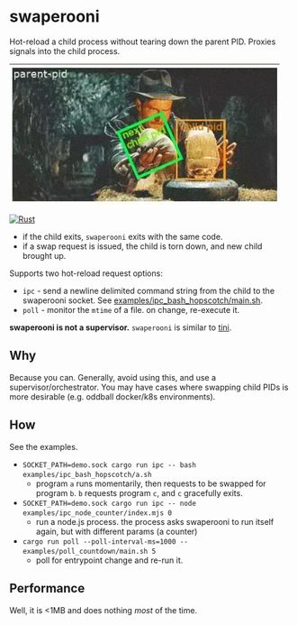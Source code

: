 # swaperooni

Hot-reload a child process without tearing down the parent PID. Proxies signals
into the child process.

<img src="./img/jones_swaperooni.webp" width="480px" />

[![Rust](https://github.com/cdaringe/swaperooni/actions/workflows/rust.yml/badge.svg)](https://github.com/cdaringe/swaperooni/actions/workflows/rust.yml)

- if the child exits, `swaperooni` exits with the same code.
- if a swap request is issued, the child is torn down, and new child brought up.

Supports two hot-reload request options:

- `ipc` - send a newline delimited command string from the child to the swaperooni socket. See [examples/ipc_bash_hopscotch/main.sh](examples/ipc_bash_hopscotch/main.sh).
- `poll` - monitor the `mtime` of a file. on change, re-execute it.

**swaperooni is not a supervisor.** `swaperooni` is similar to [tini](https://github.com/krallin/tini).

## Why

Because you can. Generally, avoid using this, and use a supervisor/orchestrator.
You may have cases where swapping child PIDs is more desirable (e.g. oddball docker/k8s environments).

## How

See the examples.

- `SOCKET_PATH=demo.sock cargo run ipc -- bash examples/ipc_bash_hopscotch/a.sh`
  - program `a` runs momentarily, then requests to be swapped for program `b`. `b` requests program `c`, and `c` gracefully exits.
- `SOCKET_PATH=demo.sock cargo run ipc -- node examples/ipc_node_counter/index.mjs 0`
  - run a node.js process. the process asks swaperooni to run itself again, but with different params (a counter)
- `cargo run poll --poll-interval-ms=1000 -- examples/poll_countdown/main.sh 5`
  - poll for entrypoint change and re-run it.

## Performance

Well, it is <1MB and does nothing _most_ of the time.
